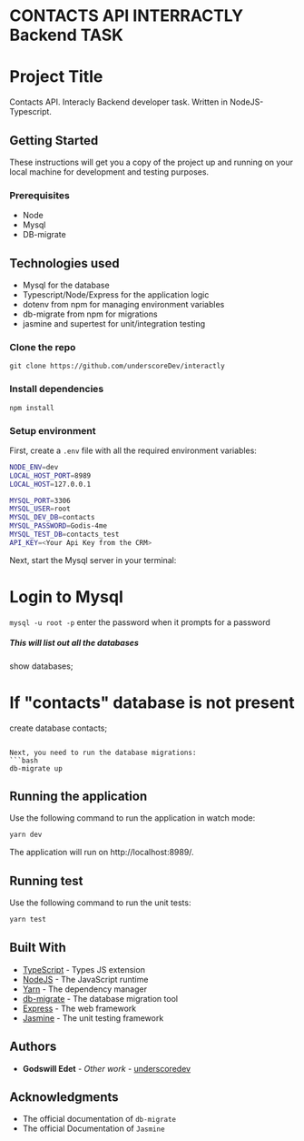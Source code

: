 # CONTACTS API INTERRACTLY Backend TASK

# Project Title

Contacts API. Interacly Backend developer task. Written in NodeJS-Typescript.

## Getting Started

These instructions will get you a copy of the project up and running on your local machine for development and testing
purposes.

### Prerequisites

- Node
- Mysql
- DB-migrate

## Technologies used

- Mysql for the database
- Typescript/Node/Express for the application logic
- dotenv from npm for managing environment variables
- db-migrate from npm for migrations
- jasmine and supertest for unit/integration testing

### Clone the repo

`git clone https://github.com/underscoreDev/interactly`

### Install dependencies

`npm install`

<!-- ### Starting the server

`npm run dev`

### Run test

`npm run test` -->

### Setup environment

First, create a `.env` file with all the required environment variables:

```bash
NODE_ENV=dev
LOCAL_HOST_PORT=8989
LOCAL_HOST=127.0.0.1

MYSQL_PORT=3306
MYSQL_USER=root
MYSQL_DEV_DB=contacts
MYSQL_PASSWORD=Godis-4me
MYSQL_TEST_DB=contacts_test
API_KEY=<Your Api Key from the CRM>

```

Next, start the Mysql server in your terminal:

# Login to Mysql

`mysql -u root -p`
enter the password when it prompts for a password

##### This will list out all the databases

show databases;

# If "contacts" database is not present

create database contacts;

````

Next, you need to run the database migrations:
```bash
db-migrate up
````

## Running the application

Use the following command to run the application in watch mode:

```bash
yarn dev
```

The application will run on http://localhost:8989/.

## Running test

Use the following command to run the unit tests:

```bash
yarn test
```

## Built With

- [TypeScript](https://www.typescriptlang.org/) - Types JS extension
- [NodeJS](https://nodejs.org/) - The JavaScript runtime
- [Yarn](https://yarnpkg.com/) - The dependency manager
- [db-migrate](https://db-migrate.readthedocs.io/en/latest/) - The database migration tool
- [Express](https://expressjs.com) - The web framework
- [Jasmine](https://jasmine.github.io/) - The unit testing framework

## Authors

- **Godswill Edet** - _Other work_ - [underscoredev](https://github.com/underscoreDev)

## Acknowledgments

- The official documentation of `db-migrate`
- The official Documentation of `Jasmine`
